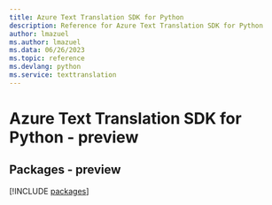 ```yaml
---
title: Azure Text Translation SDK for Python
description: Reference for Azure Text Translation SDK for Python
author: lmazuel
ms.author: lmazuel
ms.data: 06/26/2023
ms.topic: reference
ms.devlang: python
ms.service: texttranslation
---
```

# Azure Text Translation SDK for Python - preview
## Packages - preview
[!INCLUDE [packages](text-translation-index.md)]